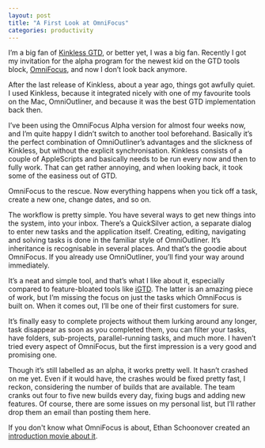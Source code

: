 ```yaml
---
layout: post
title: "A First Look at OmniFocus"
categories: productivity
---
```

I&rsquo;m a big fan of <a href="http://www.kinkless.com/">Kinkless GTD</a>, or better yet, I was a big fan. Recently I got my invitation for the alpha program for the newest kid on the GTD tools block, <a href="http://www.omnigroup.com/applications/omnifocus/">OmniFocus</a>, and now I don&rsquo;t look back anymore.

After the last release of Kinkless, about a year ago, things got awfully quiet. I used Kinkless, because it integrated nicely with one of my favourite tools on the Mac, OmniOutliner, and because it was the best GTD implementation back then.

I&rsquo;ve been using the OmniFocus Alpha version for almost four weeks now, and I&rsquo;m quite happy I didn&rsquo;t switch to another tool beforehand. Basically it&rsquo;s the perfect combination of OmniOutliner&rsquo;s advantages and the slickness of Kinkless, but without the explicit synchronisation. Kinkless consists of a couple of AppleScripts and basically needs to be run every now and then to fully work. That can get rather annoying, and when looking back, it took some of the easiness out of GTD.

OmniFocus to the rescue. Now everything happens when you tick off a task, create a new one, change dates, and so on.

The workflow is pretty simple. You have several ways to get new things into the system, into your inbox. There&rsquo;s a QuickSilver action, a separate dialog to enter new tasks and the application itself. Creating, editing, navigating and solving tasks is done in the familiar style of OmniOutliner. It&rsquo;s inheritance is recognisable in several places. And that&rsquo;s the goodie about OmniFocus. If you already use OmniOutliner, you&rsquo;ll find your way around immediately.

It&rsquo;s a neat and simple tool, and that&rsquo;s what I like about it, especially compared to feature-bloated tools like <a href="http://bargiel.home.pl/iGTD/">iGTD</a>. The latter is an amazing piece of work, but I&rsquo;m missing the focus on just the tasks which OmniFocus is built on. When it comes out, I&rsquo;ll be one of their first customers for sure.

It&rsquo;s finally easy to complete projects without them lurking around any longer, task disappear as soon as you completed them, you can filter your tasks, have folders, sub-projects, parallel-running tasks, and much more. I haven&rsquo;t tried every aspect of OmniFocus, but the first impression is a very good and promising one.

Though it&rsquo;s still labelled as an alpha, it works pretty well. It hasn&rsquo;t crashed on me yet. Even if it would have, the crashes would be fixed pretty fast, I reckon, considering the number of builds that are available. The team cranks out four to five new builds every day, fixing bugs and adding new features. Of course, there are some issues on my personal list, but I&rsquo;ll rather drop them an email than posting them here.

If you don't know what OmniFocus is about, Ethan Schoonover created an <a href="http://downloads.extremesims.com/omnigroup/software/MacOSX/movies/OmniFocus/omnifocus_alpha_intro.mov">introduction movie about it</a>.